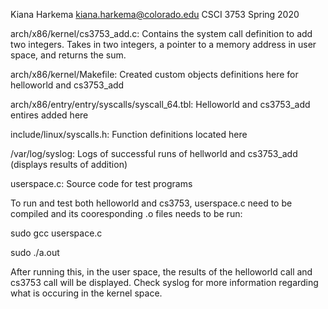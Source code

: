 Kiana Harkema
kiana.harkema@colorado.edu
CSCI 3753 Spring 2020

arch/x86/kernel/cs3753_add.c: Contains the system call definition to add two integers. Takes in two integers, a pointer to a memory address in user space, and returns the sum.

arch/x86/kernel/Makefile: Created custom objects definitions here for helloworld and cs3753_add

arch/x86/entry/entry/syscalls/syscall_64.tbl: Helloworld and cs3753_add entires added here

include/linux/syscalls.h: Function definitions located here

/var/log/syslog: Logs of successful runs of hellworld and cs3753_add (displays results of addition)

userspace.c: Source code for test programs

To run and test both helloworld and cs3753, userspace.c need to be compiled and its cooresponding .o files needs to be run:

sudo gcc userspace.c

sudo ./a.out

After running this, in the user space, the results of the helloworld call and cs3753 call will be displayed. Check syslog for more information regarding what is occuring in the kernel space.
